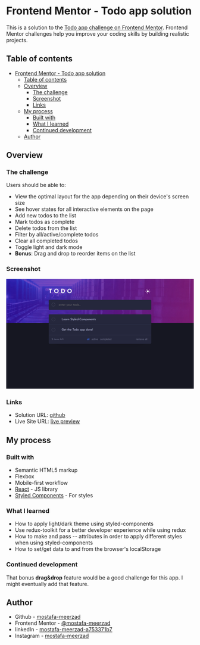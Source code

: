 # Frontend Mentor - Todo app solution

This is a solution to the [Todo app challenge on Frontend Mentor](https://www.frontendmentor.io/challenges/todo-app-Su1_KokOW). Frontend Mentor challenges help you improve your coding skills by building realistic projects. 

## Table of contents

- [Frontend Mentor - Todo app solution](#frontend-mentor---todo-app-solution)
  - [Table of contents](#table-of-contents)
  - [Overview](#overview)
    - [The challenge](#the-challenge)
    - [Screenshot](#screenshot)
    - [Links](#links)
  - [My process](#my-process)
    - [Built with](#built-with)
    - [What I learned](#what-i-learned)
    - [Continued development](#continued-development)
  - [Author](#author)

## Overview

### The challenge

Users should be able to:

- View the optimal layout for the app depending on their device's screen size
- See hover states for all interactive elements on the page
- Add new todos to the list
- Mark todos as complete
- Delete todos from the list
- Filter by all/active/complete todos
- Clear all completed todos
- Toggle light and dark mode
- **Bonus**: Drag and drop to reorder items on the list

### Screenshot

![screenshot](./screenshot.png)

### Links

- Solution URL: [github](https://github.com/mostafa-meerzad/todo-app.git)
- Live Site URL: [live preview](https://652c211003f1d60ed228e0fd--resonant-sprite-45f49e.netlify.app/)

## My process

### Built with

- Semantic HTML5 markup
- Flexbox
- Mobile-first workflow
- [React](https://reactjs.org/) - JS library
- [Styled Components](https://styled-components.com/) - For styles

### What I learned

- How to apply light/dark theme using styled-components
- Use redux-toolkit for a better developer experience while using redux
- How to make and pass -- attributes in order to apply different styles when using styled-components
- How to set/get data to and from the browser's localStorage  

### Continued development

That bonus **drag&drop** feature would be a good challenge for this app. I might eventually add that feature.

## Author

- Github - [mostafa-meerzad](https://github.com/mostafa-meerzad)
- Frontend Mentor - [@mostafa-meerzad](https://www.frontendmentor.io/profile/mostafa-meerzad)
- linkedIn - [mostafa-meerzad-a753371b7](https://www.linkedin.com/in/mostafa-meerzad-a753371b7)
- Instagram - [mostafa-meerzad](https://www.instagram.com/mostafameerzad/)
